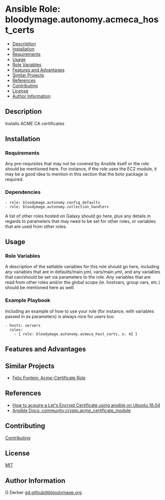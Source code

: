Ansible Role: bloodymage.autonomy.acmeca_host_certs
===============

- [Description](#description)
- [Installation](#installation)
- [Requirements](#requirements)
- [Usage](#usage)
- [Role Variables](#role-variables)
- [Features and Advantages](#features-and-advantages)
- [Similar Projects](#similar-projects)
- [References](#references)
- [Contributing](#contributing)
- [License](#license)
- [Author Information](#author-information)

Description
-----------
Installs ACME CA certificates

Installation
------------

### Requirements

Any pre-requisites that may not be covered by Ansible itself or the role should be mentioned here. For instance, if the role uses the EC2 module, it may be a good idea to mention in this section that the boto package is required.

### Dependencies
```
- role: bloodymage.autonomy.config_defaults
- role: bloodymage.autonomy.collection_handlers
```

A list of other roles hosted on Galaxy should go here, plus any details in regards to parameters that may need to be set for other roles, or variables that are used from other roles.

Usage
-----

### Role Variables

A description of the settable variables for this role should go here, including any variables that are in defaults/main.yml, vars/main.yml, and any variables that can/should be set via parameters to the role. Any variables that are read from other roles and/or the global scope (ie. hostvars, group vars, etc.) should be mentioned here as well.

### Example Playbook

Including an example of how to use your role (for instance, with variables passed in as parameters) is always nice for users too:

    - hosts: servers
      roles:
        - { role: bloodymage.autonomy.acmeca_host_certs, x: 42 }
        

Features and Advantages
-----------------------


Similar Projects
----------------
- [Felix Fontein: Acme-Certificate Role](https://github.com/felixfontein/acme-certificate/blob/main/tasks/main.yml)

References
----------
- [How to acquire a Let's Encrypt Certificate using ansible on Ubuntu 18.04](https://www.digitalocean.com/community/tutorials/how-to-acquire-a-let-s-encrypt-certificate-using-ansible-on-ubuntu-18-04)
- [Ansible Docs: community.crypto.acme_certificate_module ](https://docs.ansible.com/ansible/latest/collections/community/crypto/acme_certificate_module.html)

Contributing
------------
[Contributing](CONTRIBUTING.md)

License
-------
[MIT](LICENSE.md)

Author Information
------------------
G Derber
gd.github@bloodymage.org
